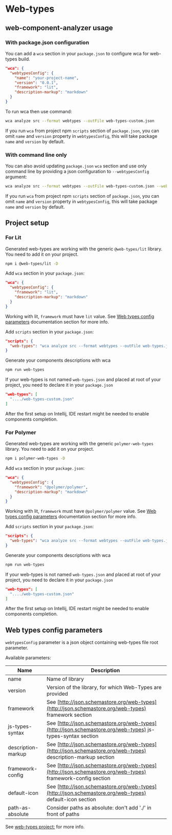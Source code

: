 # Web-types

## web-component-analyzer usage

### With package.json configuration

You can add a `wca` section in your `package.json` to configure wca for web-types build.

```json
"wca": {
  "webtypesConfig": {
    "name": "your-project-name",
    "version": "0.0.1",
    "framework": "lit",
    "description-markup": "markdown"
  }
}
```

To run wca then use command:

```bash
wca analyze src --format webtypes --outFile web-types-custom.json
```

If you run `wca` from project npm `scripts` section of `package.json`, you can omit `name` and `version` property
in `webtypesConfig`, this will take package `name` and `version` by default.

### With command line only

You can also avoid updating `package.json` `wca` section and use only command line by providing a json configuration to `--webtypesConfig` argument:

```bash
wca analyze src --format webtypes --outFile web-types-custom.json --webtypesConfig='{"name": "your-project-name", "version": "0.0.1", "framework": "lit", "description-markup": "markdown"}'
```

If you run `wca` from project npm `scripts` section of `package.json`, you can omit `name` and `version` property
in `webtypesConfig`, this will take package `name` and `version` by default.

## Project setup

### For Lit

Generated web-types are working with the generic `@web-types/lit` library. You need to add it on your project.

<!-- prettier-ignore -->
```bash
npm i @web-types/lit -D
```

Add `wca` section in your `package.json`:

```json
"wca": {
  "webtypesConfig": {
    "framework": "lit",
    "description-markup": "markdown"
  }
}
```

Working with lit, `framework` must have `lit` value. See [Web types config parameters](#web-types-config-parameters) documentation section for more info.

Add `scripts` section in your `package.json`:

```json
"scripts": {
  "web-types": "wca analyze src --format webtypes --outFile web-types.json"
}
```

Generate your components descriptions with wca

<!-- prettier-ignore -->
```bash
npm run web-types
```

If your web-types is not named `web-types.json` and placed at root of your project, you need to declare it in your `package.json`

```json
"web-types": [
  "..../web-types-custom.json"
]
```

After the first setup on Intellij, IDE restart might be needed to enable components completion.

### For Polymer

Generated web-types are working with the generic `polymer-web-types` library. You need to add it on your project.

<!-- prettier-ignore -->
```bash
npm i polymer-web-types -D
```

Add `wca` section in your `package.json`:

```json
"wca": {
  "webtypesConfig": {
    "framework": "@polymer/polymer",
    "description-markup": "markdown"
  }
}
```

Working with lit, `framework` must have `@polymer/polymer` value. See [Web types config parameters](#web-types-config-parameters) documentation section for more info.

Add `scripts` section in your `package.json`:

```json
"scripts": {
  "web-types": "wca analyze src --format webtypes --outFile web-types.json"
}
```

Generate your components descriptions with wca

<!-- prettier-ignore -->
```bash
npm run web-types
```

If your web-types is not named `web-types.json` and placed at root of your project, you need to declare it in your `package.json`

```json
"web-types": [
  "..../web-types-custom.json"
]
```

After the first setup on Intellij, IDE restart might be needed to enable components completion.

## Web types config parameters

`webtypesConfig` parameter is a json object containing web-types file root parameter.

Available parameters:

| Name               | Description                                                                                                   |
| ------------------ | ------------------------------------------------------------------------------------------------------------- |
| name               | Name of library                                                                                               |
| version            | Version of the library, for which Web-Types are provided                                                      |
| framework          | See [http://json.schemastore.org/web-types](http://json.schemastore.org/web-types) framework section          |
| js-types-syntax    | See [http://json.schemastore.org/web-types](http://json.schemastore.org/web-types) js-types-syntax section    |
| description-markup | See [http://json.schemastore.org/web-types](http://json.schemastore.org/web-types) description-markup section |
| framework-config   | See [http://json.schemastore.org/web-types](http://json.schemastore.org/web-types) framework-config section   |
| default-icon       | See [http://json.schemastore.org/web-types](http://json.schemastore.org/web-types) default-icon section       |
| path-as-absolute   | Consider paths as absolute: don't add './' in front of paths                                                  |

See [web-types project:](https://github.com/JetBrains/web-types) for more info.
